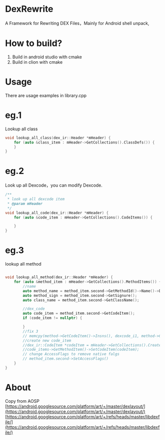 # DexRewrite
A Framework for Rewriting DEX Files，Mainly for Android shell unpack,
# How to build?
1. Build in android studio with cmake
2. Build in clion with cmake
# Usage
There are usage examples in library.cpp
# eg.1
Lookup all class

```c++
void lookup_all_class(dex_ir::Header *mHeader) {
    for (auto &class_item : mHeader->GetCollections().ClassDefs()) {
    }
}
```

# eg.2
Look up all Dexcode，you can modify Dexcode.

```c++
/**
 * look up all dexcode item
 * @param mHeader
 */
void lookup_all_code(dex_ir::Header *mHeader) {
    for (auto &code_item : mHeader->GetCollections().CodeItems()) {

    }
}

```

# eg.3
lookup all method

```c++

void lookup_all_method(dex_ir::Header *mHeader) {
    for (auto &method_item : mHeader->GetCollections().MethodItems()) {
        //name
        auto method_name = method_item.second->GetMethodId()->Name()->Data();
        auto method_sign = method_item.second->GetSignure();
        auto class_name = method_item.second->GetClassName();

        //dex_code
        auto code_item = method_item.second->GetCodeItem();
        if (code_item != nullptr) {

        }
        //fix 3
        // memcpy(method->GetCodeItem()->Insns(), dexcode_i1, method->GetCodeItem()->InsnsSize() * 2);
        //create new code_item
        //dex_ir::CodeItem *codeItem = mHeader->GetCollections().CreateCodeItem(*mDexFile.get(),reinterpret_cast<uint8_t *>(dexCode),index,code_items->GetMethodItem()->GetMethodId()->GetIndex());
        //code_items->GetMethodItem()->SetCodeItem(codeItem);
        // change AccessFlags to remove native falgs
        // method_item.second->SetAccessFlags()
    }
}

```
# About
Copy from AOSP
[https://android.googlesource.com/platform/art/+/master/dexlayout/](https://android.googlesource.com/platform/art/+/master/dexlayout/)
[https://android.googlesource.com/platform/art/+/refs/heads/master/libdexfile/](https://android.googlesource.com/platform/art/+/refs/heads/master/libdexfile/)
